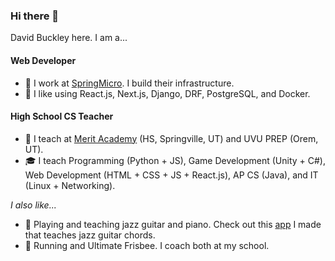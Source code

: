 ### Hi there 👋

David Buckley here. I am a...

#### Web Developer
- 🏢 I work at [SpringMicro](https://springmicro.com). I build their infrastructure.
- 🔨 I like using React.js, Next.js, Django, DRF, PostgreSQL, and Docker.

#### High School CS Teacher
- 🏫 I teach at [Merit Academy](https://meritacademy.tech) (HS, Springville, UT) and UVU PREP (Orem, UT).
- 🎓 I teach Programming (Python + JS), Game Development (Unity + C#), Web Development (HTML + CSS + JS + React.js), AP CS (Java), and IT (Linux + Networking).

*I also like...*
- 🎼 Playing and teaching jazz guitar and piano. Check out this [app](https://guitar.dbuckley.dev) I made that teaches jazz guitar chords.
- 🏃 Running and Ultimate Frisbee. I coach both at my school.
